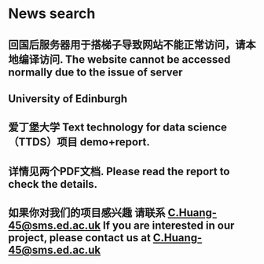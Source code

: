 # News search
## 回国后服务器用于搭梯子导致网站不能正常访问，请本地编译访问. The website cannot be accessed normally due to the issue of server
## University of Edinburgh
## 爱丁堡大学 Text technology for data science （TTDS）项目 demo+report.
## 详情见两个PDF文档. Please read the report to check the details.
## 如果你对我们的项目感兴趣 请联系 C.Huang-45@sms.ed.ac.uk If you are interested in our project, please contact us at C.Huang-45@sms.ed.ac.uk
